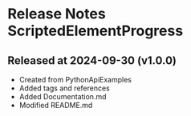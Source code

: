 # Release Notes ScriptedElementProgress

## Released at 2024-09-30 (v1.0.0)

* Created from PythonApiExamples
* Added tags and references
* Added Documentation.md
* Modified README.md